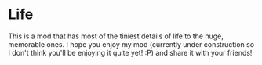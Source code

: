 # Life
This is a mod that has most of the tiniest details of life to the huge, memorable ones. I hope you enjoy my mod (currently under construction so I don't think you'll be enjoying it quite yet! :P) and share it with your friends!
